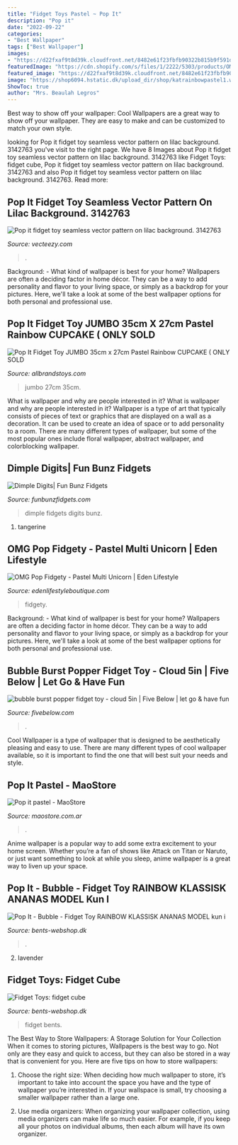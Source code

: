 ```yaml
---
title: "Fidget Toys Pastel ~ Pop It"
description: "Pop it"
date: "2022-09-22"
categories:
- "Best Wallpaper"
tags: ["Best Wallpaper"]
images:
- "https://d22fxaf9t8d39k.cloudfront.net/8482e61f23fbfb90322b815b9f591d8e76eb9c2a12502a1feafd738f9bf8163768507.jpeg"
featuredImage: "https://cdn.shopify.com/s/files/1/2222/5303/products/OMGPopFidgety-PastelMultiUnicorn.jpg?v=1624433159"
featured_image: "https://d22fxaf9t8d39k.cloudfront.net/8482e61f23fbfb90322b815b9f591d8e76eb9c2a12502a1feafd738f9bf8163768507.jpeg"
image: "https://shop6094.hstatic.dk/upload_dir/shop/katrainbowpastel1.w610.h610.fill.jpg"
ShowToc: true
author: "Mrs. Beaulah Legros"
---
```



Best way to show off your wallpaper:
Cool Wallpapers are a great way to show off your wallpaper. They are easy to make and can be customized to match your own style.

	

		
looking for Pop it fidget toy seamless vector pattern on lilac background. 3142763 you've visit to the right page. We have 8 Images about Pop it fidget toy seamless vector pattern on lilac background. 3142763 like Fidget Toys: fidget cube, Pop it fidget toy seamless vector pattern on lilac background. 3142763 and also Pop it fidget toy seamless vector pattern on lilac background. 3142763. Read more:
		
    
## Pop It Fidget Toy Seamless Vector Pattern On Lilac Background. 3142763

<img loading=lazy src="https://static.vecteezy.com/system/resources/previews/003/142/763/large_2x/pop-it-fidget-toy-seamless-pattern-on-lilac-background-vector.jpg" onerror="this.onerror=null;this.src='https://tse3.mm.bing.net/th?id=OIP.3KYcH0lxzt7WHsDGfL6_5AHaHa&amp;pid=15.1';" alt="Pop it fidget toy seamless vector pattern on lilac background. 3142763">

_Source: vecteezy.com_

>. 

	

Background: - What kind of wallpaper is best for your home?
Wallpapers are often a deciding factor in home décor. They can be a way to add personality and flavor to your living space, or simply as a backdrop for your pictures. Here, we'll take a look at some of the best wallpaper options for both personal and professional use.

    
## Pop It Fidget Toy JUMBO 35cm X 27cm Pastel Rainbow CUPCAKE ( ONLY SOLD

<img loading=lazy src="https://allbrandstoys.com/ABT2/9849-home_default/Pop-It-Fidget-Toy-JUMBO-35cm-x-27cm-Pastel-Rainbow-CUPCAKE--ONLY-SOLD-in-Carton-of-24-.jpg" onerror="this.onerror=null;this.src='https://tse3.mm.bing.net/th?id=OIP.2m_mN1yWHW61hpMYSjB-awAAAA&amp;pid=15.1';" alt="Pop It Fidget Toy JUMBO 35cm x 27cm Pastel Rainbow CUPCAKE ( ONLY SOLD">

_Source: allbrandstoys.com_

>jumbo 27cm 35cm. 

	

What is wallpaper and why are people interested in it?
What is wallpaper and why are people interested in it?
Wallpaper is a type of art that typically consists of pieces of text or graphics that are displayed on a wall as a decoration. It can be used to create an idea of space or to add personality to a room. There are many different types of wallpaper, but some of the most popular ones include floral wallpaper, abstract wallpaper, and colorblocking wallpaper.

    
## Dimple Digits| Fun Bunz Fidgets

<img loading=lazy src="https://cdn.shopify.com/s/files/1/0570/8205/2804/products/image_470a61fa-daf9-491f-b637-5966d6693868_1200x1200.jpg?v=1625803897" onerror="this.onerror=null;this.src='https://tse1.mm.bing.net/th?id=OIP._uHxtObtsM2x8Euztmo7xgHaHa&amp;pid=15.1';" alt="Dimple Digits| Fun Bunz Fidgets">

_Source: funbunzfidgets.com_

>dimple fidgets digits bunz. 

	

1. tangerine 

    
## OMG Pop Fidgety - Pastel Multi Unicorn | Eden Lifestyle

<img loading=lazy src="https://cdn.shopify.com/s/files/1/2222/5303/products/OMGPopFidgety-PastelMultiUnicorn.jpg?v=1624433159" onerror="this.onerror=null;this.src='https://tse2.mm.bing.net/th?id=OIP.wIWOJuDxpNErku32j7QOmQAAAA&amp;pid=15.1';" alt="OMG Pop Fidgety - Pastel Multi Unicorn | Eden Lifestyle">

_Source: edenlifestyleboutique.com_

>fidgety. 

	

Background: - What kind of wallpaper is best for your home?
Wallpapers are often a deciding factor in home décor. They can be a way to add personality and flavor to your living space, or simply as a backdrop for your pictures. Here, we'll take a look at some of the best wallpaper options for both personal and professional use.

    
## Bubble Burst Popper Fidget Toy - Cloud 5in | Five Below | Let Go &amp; Have Fun

<img loading=lazy src="https://assets.fivebelow.com/prod-hts/spree/images/1777566/product/138304-07_C.jpg" onerror="this.onerror=null;this.src='https://tse1.mm.bing.net/th?id=OIP.LK6oQXzfE9kagIFBaIhcOAAAAA&amp;pid=15.1';" alt="bubble burst popper fidget toy - cloud 5in | Five Below | let go &amp; have fun">

_Source: fivebelow.com_

>. 

	

Cool Wallpaper is a type of wallpaper that is designed to be aesthetically pleasing and easy to use. There are many different types of cool wallpaper available, so it is important to find the one that will best suit your needs and style.

    
## Pop It Pastel - MaoStore

<img loading=lazy src="https://d22fxaf9t8d39k.cloudfront.net/8482e61f23fbfb90322b815b9f591d8e76eb9c2a12502a1feafd738f9bf8163768507.jpeg" onerror="this.onerror=null;this.src='https://tse4.mm.bing.net/th?id=OIP.EkXy-xV4mrPRqGmsl8mM4AHaFj&amp;pid=15.1';" alt="Pop it pastel - MaoStore">

_Source: maostore.com.ar_

>. 

	

Anime wallpaper is a popular way to add some extra excitement to your home screen. Whether you’re a fan of shows like Attack on Titan or Naruto, or just want something to look at while you sleep, anime wallpaper is a great way to liven up your space.

    
## Pop It - Bubble - Fidget Toy RAINBOW KLASSISK ANANAS MODEL Kun I

<img loading=lazy src="https://shop6094.hstatic.dk/upload_dir/shop/katrainbowpastel1.w610.h610.fill.jpg" onerror="this.onerror=null;this.src='https://tse4.mm.bing.net/th?id=OIP.-dth1ibUx0TGzgUFAMGAUAHaHa&amp;pid=15.1';" alt="Pop It - Bubble - Fidget Toy RAINBOW KLASSISK ANANAS MODEL kun i">

_Source: bents-webshop.dk_

>. 

	

2. lavender 

    
## Fidget Toys: Fidget Cube

<img loading=lazy src="https://shop6094.hstatic.dk/upload_dir/shop/170831557_913113279465520_6298787211610529126_n.w610.h610.fill.jpg" onerror="this.onerror=null;this.src='https://tse3.mm.bing.net/th?id=OIP.BodQBMekQXi9wzaFLBvxYgHaHa&amp;pid=15.1';" alt="Fidget Toys: fidget cube">

_Source: bents-webshop.dk_

>fidget bents. 

	

The Best Way to Store Wallpapers: A Storage Solution for Your Collection
When it comes to storing pictures, Wallpapers is the best way to go. Not only are they easy and quick to access, but they can also be stored in a way that is convenient for you. Here are five tips on how to store wallpapers:
1) Choose the right size: When deciding how much wallpaper to store, it’s important to take into account the space you have and the type of wallpaper you’re interested in. If your wallspace is small, try choosing a smaller wallpaper rather than a large one.

2) Use media organizers: When organizing your wallpaper collection, using media organizers can make life so much easier. For example, if you keep all your photos on individual albums, then each album will have its own organizer.

